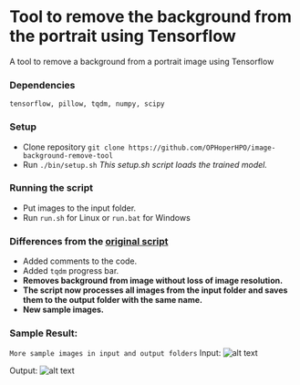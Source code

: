 # Tool to remove the background from the portrait using Tensorflow
A tool to remove a background from a portrait image using Tensorflow

### Dependencies
```	tensorflow, pillow, tqdm, numpy, scipy ```

### Setup
* Clone repository ```git clone https://github.com/OPHoperHPO/image-background-remove-tool```
* Run ```./bin/setup.sh``` _This setup.sh script loads the trained model._
### Running the script
 * Put images to the input folder.
 * Run ```run.sh``` for Linux or ```run.bat``` for Windows

### Differences from the [original script](https://github.com/susheelsk/image-background-removal)
* Added comments to the code.
* Added ```tqdm``` progress bar.
* __Removes background from image without loss of image resolution.__
* __The script now processes all images from the input folder and saves them to the output folder with the same name.__
* __New sample images.__

### Sample Result:
```More sample images in input and output folders```
Input: 
![alt text](https://github.com/OPHoperHPO/image-background-remove-tool/blob/master/input/1.jpg "Input")

Output: 
![alt text](https://github.com/OPHoperHPO/image-background-remove-tool/blob/master/output/1.png "Output")
